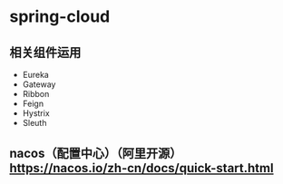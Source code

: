 # spring-cloud

## 相关组件运用
- Eureka
- Gateway
- Ribbon
- Feign
- Hystrix
- Sleuth

## nacos（配置中心）（阿里开源）https://nacos.io/zh-cn/docs/quick-start.html
